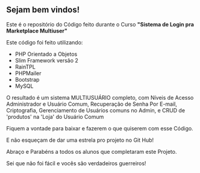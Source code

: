 <h2>Sejam bem vindos!</h2>

Este é o repositório do Código feito durante o Curso <strong>"Sistema de Login pra Marketplace Multiuser"</strong>

Este código foi feito utilizando:

<ul>
    <li>PHP Orientado a Objetos</li>
    <li>Slim Framework versão 2</li>
    <li>RainTPL</li>
    <li>PHPMailer</li>
    <li>Bootstrap</li>
    <li>MySQL</li>
</ul>



O resultado é um sistema MULTIUSUÁRIO completo, com Níveis de Acesso Administrador e Usuário Comum, Recuperação de Senha Por E-mail, Criptografia, Gerenciamento de Usuários comuns no Admin, e CRUD de 'produtos' na 'Loja' do Usuário Comum

Fiquem a vontade para baixar e fazerem o que quiserem com esse Código.

E não esqueçam de dar uma estrela pro projeto no Git Hub!

Abraço e Parabéns a todos os alunos que completaram este Projeto.

Sei que não foi fácil e vocês são verdadeiros guerreiros!
